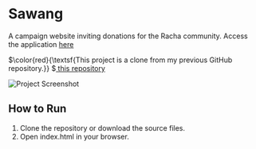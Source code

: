 # Sawang
A campaign website inviting donations for the Racha community.
Access the application [here](https://pharadol.github.io/Sawang-Campaign-Website/)

$\color{red}{\textsf{This project is a clone from my previous GitHub repository.}} $<a href="https://github.com/PharadolBrown/Sawang" traget="_blank">  this repository</a>

![Project Screenshot](https://img5.pic.in.th/file/secure-sv1/Sawang.png)

## How to Run
1. Clone the repository or download the source files.
2. Open index.html in your browser.

